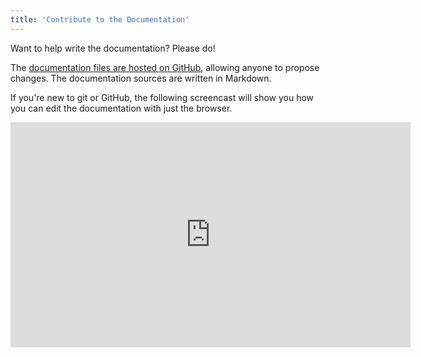 ```yaml
---
title: 'Contribute to the Documentation'
---
```


Want to help write the documentation? Please do!

The [documentation files are hosted on GitHub](https://github.com/modxorg/Docs), allowing anyone to propose changes. The documentation sources are written in Markdown. 

If you're new to git or GitHub, the following screencast will show you how you can edit the documentation with just the browser. 

<iframe src="https://player.vimeo.com/video/330122657?byline=0" width="640" height="360" frameborder="0" allow="autoplay; fullscreen" allowfullscreen></iframe>

